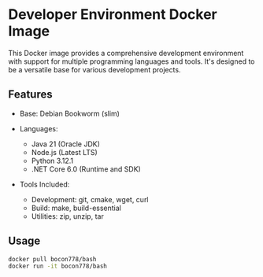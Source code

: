 # Developer Environment Docker Image

This Docker image provides a comprehensive development environment with support for multiple programming languages and tools. It's designed to be a versatile base for various development projects.

## Features

- Base: Debian Bookworm (slim)

- Languages:
    - Java 21 (Oracle JDK)
    - Node.js (Latest LTS)
    - Python 3.12.1
    - .NET Core 6.0 (Runtime and SDK)

- Tools Included:
    - Development: git, cmake, wget, curl
    - Build: make, build-essential
    - Utilities: zip, unzip, tar

## Usage

```bash
docker pull bocon778/bash
docker run -it bocon778/bash
```
